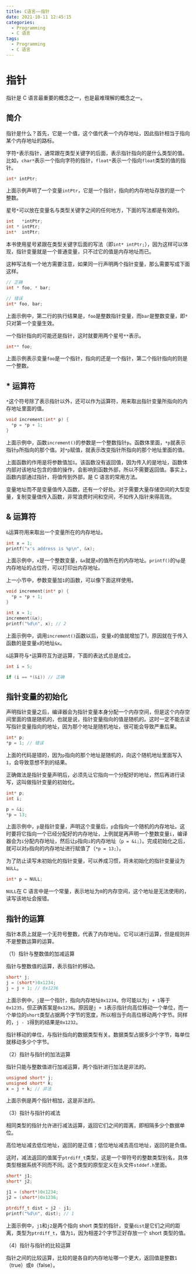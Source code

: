 ```yaml
---
title: C语言——指针
date: 2021-10-11 12:45:15
categories: 
  - Programming
  - C 语言
tags: 
  - Programming
  - C 语言
---
```


# 指针

指针是 C 语言最重要的概念之一，也是最难理解的概念之一。

## 简介

指针是什么？首先，它是一个值，这个值代表一个内存地址，因此指针相当于指向某个内存地址的路标。

字符`*`表示指针，通常跟在类型关键字的后面，表示指针指向的是什么类型的值。比如，`char*`表示一个指向字符的指针，`float*`表示一个指向`float`类型的值的指针。

```c
int* intPtr;
```
<!-- more -->

上面示例声明了一个变量`intPtr`，它是一个指针，指向的内存地址存放的是一个整数。

星号`*`可以放在变量名与类型关键字之间的任何地方，下面的写法都是有效的。

```c
int   *intPtr;
int * intPtr;
int*  intPtr;
```

本书使用星号紧跟在类型关键字后面的写法（即`int* intPtr;`），因为这样可以体现，指针变量就是一个普通变量，只不过它的值是内存地址而已。

这种写法有一个地方需要注意，如果同一行声明两个指针变量，那么需要写成下面这样。

```c
// 正确
int * foo, * bar;

// 错误
int* foo, bar;
```

上面示例中，第二行的执行结果是，`foo`是整数指针变量，而`bar`是整数变量，即`*`只对第一个变量生效。

一个指针指向的可能还是指针，这时就要用两个星号`**`表示。

```c
int** foo;
```

上面示例表示变量`foo`是一个指针，指向的还是一个指针，第二个指针指向的则是一个整数。

## * 运算符

`*`这个符号除了表示指针以外，还可以作为运算符，用来取出指针变量所指向的内存地址里面的值。

```c
void increment(int* p) {
  *p = *p + 1;
}
```

上面示例中，函数`increment()`的参数是一个整数指针`p`。函数体里面，`*p`就表示指针`p`所指向的那个值。对`*p`赋值，就表示改变指针所指向的那个地址里面的值。

上面函数的作用是将参数值加`1`。该函数没有返回值，因为传入的是地址，函数体内部对该地址包含的值的操作，会影响到函数外部，所以不需要返回值。事实上，函数内部通过指针，将值传到外部，是 C 语言的常用方法。

变量地址而不是变量值传入函数，还有一个好处。对于需要大量存储空间的大型变量，复制变量值传入函数，非常浪费时间和空间，不如传入指针来得高效。

## & 运算符

`&`运算符用来取出一个变量所在的内存地址。

```c
int x = 1;
printf("x's address is %p\n", &x);
```

上面示例中，`x`是一个整数变量，`&x`就是`x`的值所在的内存地址。`printf()`的`%p`是内存地址的占位符，可以打印出内存地址。

上一小节中，参数变量加`1`的函数，可以像下面这样使用。

```c
void increment(int* p) {
  *p = *p + 1;
}

int x = 1;
increment(&x);
printf("%d\n", x); // 2
```

上面示例中，调用`increment()`函数以后，变量`x`的值就增加了1，原因就在于传入函数的是变量`x`的地址`&x`。

`&`运算符与`*`运算符互为逆运算，下面的表达式总是成立。

```c
int i = 5;

if (i == *(&i)) // 正确
```

## 指针变量的初始化

声明指针变量之后，编译器会为指针变量本身分配一个内存空间，但是这个内存空间里面的值是随机的，也就是说，指针变量指向的值是随机的。这时一定不能去读写指针变量指向的地址，因为那个地址是随机地址，很可能会导致严重后果。

```c
int* p;
*p = 1; // 错误
```

上面的代码是错的，因为`p`指向的那个地址是随机的，向这个随机地址里面写入`1`，会导致意想不到的结果。

正确做法是指针变量声明后，必须先让它指向一个分配好的地址，然后再进行读写，这叫做指针变量的初始化。

```c
int* p;
int i;

p = &i;
*p = 13;
```

上面示例中，`p`是指针变量，声明这个变量后，`p`会指向一个随机的内存地址。这时要将它指向一个已经分配好的内存地址，上例就是再声明一个整数变量`i`，编译器会为`i`分配内存地址，然后让`p`指向`i`的内存地址（`p = &i;`）。完成初始化之后，就可以对`p`指向的内存地址进行赋值了（`*p = 13;`）。

为了防止读写未初始化的指针变量，可以养成习惯，将未初始化的指针变量设为`NULL`。

```c
int* p = NULL;
```

`NULL`在 C 语言中是一个常量，表示地址为`0`的内存空间，这个地址是无法使用的，读写该地址会报错。

## 指针的运算

指针本质上就是一个无符号整数，代表了内存地址。它可以进行运算，但是规则并不是整数运算的运算。

（1）指针与整数值的加减运算

指针与整数值的运算，表示指针的移动。

```c
short* j;
j = (short*)0x1234;
j = j + 1; // 0x1236
```

上面示例中，`j`是一个指针，指向内存地址`0x1234`。你可能以为`j + 1`等于`0x1235`，但正确答案是`0x1236`。原因是`j + 1`表示指针向高位移动一个单位，而一个单位的`short`类型占据两个字节的宽度，所以相当于向高位移动两个字节。同样的，`j - 1`得到的结果是`0x1232`。

指针移动的单位，与指针指向的数据类型有关。数据类型占据多少个字节，每单位就移动多少个字节。

（2）指针与指针的加法运算

指针只能与整数值进行加减运算，两个指针进行加法是非法的。

```c
unsigned short* j;
unsigned short* k;
x = j + k; // 非法
```

上面示例是两个指针相加，这是非法的。

（3）指针与指针的减法

相同类型的指针允许进行减法运算，返回它们之间的距离，即相隔多少个数据单位。

高位地址减去低位地址，返回的是正值；低位地址减去高位地址，返回的是负值。

这时，减法返回的值属于`ptrdiff_t`类型，这是一个带符号的整数类型别名，具体类型根据系统不同而不同。这个类型的原型定义在头文件`stddef.h`里面。

```c
short* j1;
short* j2;

j1 = (short*)0x1234;
j2 = (short*)0x1236;

ptrdiff_t dist = j2 - j1;
printf("%d\n", dist); // 1
```

上面示例中，`j1`和`j2`是两个指向 short 类型的指针，变量`dist`是它们之间的距离，类型为`ptrdiff_t`，值为`1`，因为相差2个字节正好存放一个 short 类型的值。

（4）指针与指针的比较运算

指针之间的比较运算，比较的是各自的内存地址哪一个更大，返回值是整数`1`（true）或`0`（false）。
